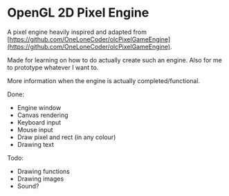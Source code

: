 # OpenGL 2D Pixel Engine

A pixel engine heavily inspired and adapted from [https://github.com/OneLoneCoder/olcPixelGameEngine](https://github.com/OneLoneCoder/olcPixelGameEngine).

Made for learning on how to do actually create such an engine. Also for me to prototype whatever I want to.

More information when the engine is actually completed/functional.

Done:
- Engine window
- Canvas rendering
- Keyboard input
- Mouse input
- Draw pixel and rect (in any colour)
- Drawing text

Todo:
- Drawing functions
- Drawing images
- Sound?